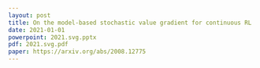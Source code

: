 ```yaml
---
layout: post
title: On the model-based stochastic value gradient for continuous RL
date: 2021-01-01
powerpoint: 2021.svg.pptx
pdf: 2021.svg.pdf
paper: https://arxiv.org/abs/2008.12775
---
```


